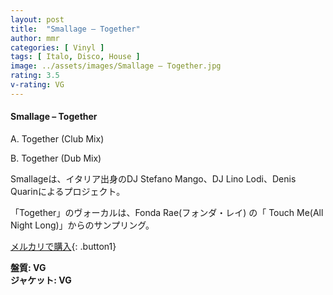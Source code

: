 ```yaml
---
layout: post
title:  "Smallage – Together"
author: mmr
categories: [ Vinyl ]
tags: [ Italo, Disco, House ]
image: ../assets/images/Smallage – Together.jpg
rating: 3.5
v-rating: VG
---
```


#### Smallage – Together

A. Together (Club Mix)

B. Together (Dub Mix)

Smallageは、イタリア出身のDJ Stefano Mango、DJ Lino Lodi、Denis Quarinによるプロジェクト。

「Together」のヴォーカルは、Fonda Rae(フォンダ・レイ) の「 Touch Me(All Night Long)」からのサンプリング。

[メルカリで購入](https://jp.mercari.com/item/m23125187393?afid=6142608987){: .button1}

<div class="mt-4 mb-4 d-flex align-items-center">
<strong class="mr-1">盤質: VG</strong>
</div>
<div class="mt-4 mb-4 d-flex align-items-center">
<strong class="mr-1">ジャケット: VG</strong>
</div>
